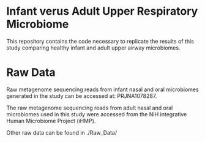 # Infant verus Adult Upper Respiratory Microbiome

This repository contains the code necessary to replicate the results of this study comparing healthy infant and adult upper airway microbiomes.

# Raw Data
Raw metagenome sequencing reads from infant nasal and oral microbiomes generated in the study can be accessed at: PRJNA1078287.

The raw metagenome sequencing reads from adult nasal and oral microbiomes used in this study were accessed from the NIH integrative Human Microbiome Project (iHMP).

Other raw data can be found in ./Raw_Data/
